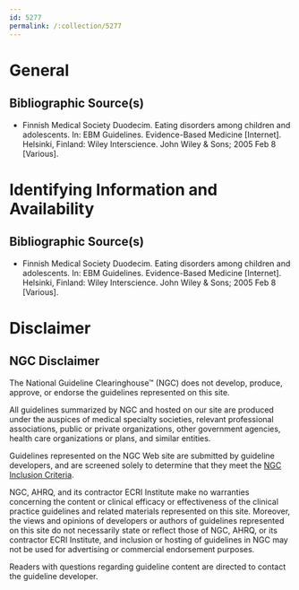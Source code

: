 ```yaml
---
id: 5277
permalink: /:collection/5277
---
```


# General

## Bibliographic Source(s)

- Finnish Medical Society Duodecim. Eating disorders among children and adolescents. In: EBM Guidelines. Evidence-Based Medicine [Internet]. Helsinki, Finland: Wiley Interscience. John Wiley & Sons; 2005 Feb 8 [Various].

# Identifying Information and Availability

## Bibliographic Source(s)

- Finnish Medical Society Duodecim. Eating disorders among children and adolescents. In: EBM Guidelines. Evidence-Based Medicine [Internet]. Helsinki, Finland: Wiley Interscience. John Wiley & Sons; 2005 Feb 8 [Various].

# Disclaimer

## NGC Disclaimer

The National Guideline Clearinghouse™ (NGC) does not develop, produce, approve, or endorse the guidelines represented on this site.

All guidelines summarized by NGC and hosted on our site are produced under the auspices of medical specialty societies, relevant professional associations, public or private organizations, other government agencies, health care organizations or plans, and similar entities.

Guidelines represented on the NGC Web site are submitted by guideline developers, and are screened solely to determine that they meet the [NGC Inclusion Criteria](/help-and-about/summaries/inclusion-criteria).

NGC, AHRQ, and its contractor ECRI Institute make no warranties concerning the content or clinical efficacy or effectiveness of the clinical practice guidelines and related materials represented on this site. Moreover, the views and opinions of developers or authors of guidelines represented on this site do not necessarily state or reflect those of NGC, AHRQ, or its contractor ECRI Institute, and inclusion or hosting of guidelines in NGC may not be used for advertising or commercial endorsement purposes.

Readers with questions regarding guideline content are directed to contact the guideline developer.


